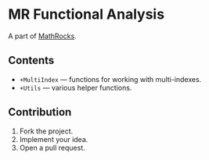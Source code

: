 # MR Functional Analysis

A part of [MathRocks](https://github.com/MathRocks/MathRocks).

## Contents

* `+MultiIndex` — functions for working with multi-indexes.
* `+Utils` — various helper functions.

## Contribution

1. Fork the project.
2. Implement your idea.
3. Open a pull request.
